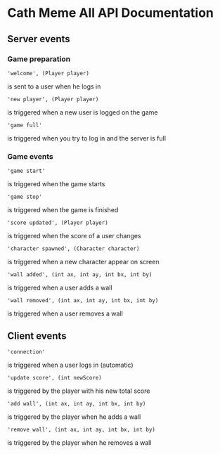 Cath Meme All API Documentation
==============

## Server events
### Game preparation
```
'welcome', (Player player)
```
is sent to a user when he logs in

```
'new player', (Player player)
```
is triggered when a new user is logged on the game

```
'game full'
```
is triggered when you try to log in and the server is full

### Game events
```
'game start'
```
is triggered when the game starts

```
'game stop'
```
is triggered when the game is finished

```
'score updated', (Player player)
```
is triggered when the score of a user changes

```
'character spawned', (Character character)
```
is triggered when a new character appear on screen

```
'wall added', (int ax, int ay, int bx, int by)
```
is triggered when a user adds a wall

```
'wall removed', (int ax, int ay, int bx, int by)
```
is triggered when a user removes a wall


## Client events
```
'connection'
```
is triggered when a user logs in (automatic)

```
'update score', (int newScore)
```
is triggered by the player with his new total score

```
'add wall', (int ax, int ay, int bx, int by)
```
is triggered by the player when he adds a wall

```
'remove wall', (int ax, int ay, int bx, int by)
```
is triggered by the player when he removes a wall
